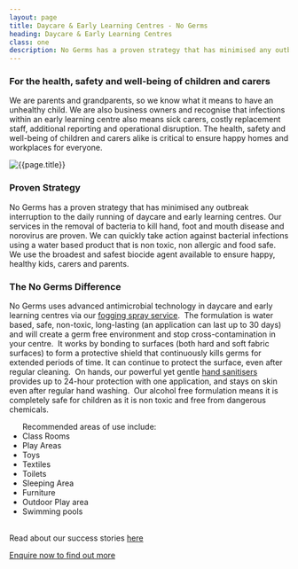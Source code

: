 ```yaml
---
layout: page
title: Daycare & Early Learning Centres - No Germs
heading: Daycare & Early Learning Centres
class: one
description: No Germs has a proven strategy that has minimised any outbreak interruption to the daily running of daycare and early learning centres.
---
```


<div class="container pt-80 pb-60">
  <div class="row">
      <div class="col-md-12">
          <div class="service-details mb-40">
              <h3>For the health, safety and well-being of children and carers</h3>
              <p>We are parents and grandparents, so we know what it means to have an unhealthy child. We are also business owners and recognise that infections within an early learning centre also means sick carers, costly replacement staff, additional reporting and operational disruption. The health, safety and well-being of children and carers alike is critical to ensure happy homes and workplaces for everyone.</p>
          </div>
      </div>
  </div>
  <div class="row">
      <div class="col-xl-6 col-lg-12">
          <div class="s-details-img mb-30">
              <img src="{{site.baseurl}}/assets/img/commercial/early-learning.jpeg" alt="{{page.title}}">
          </div>
      </div>
      <div class="col-xl-6 col-lg-12">
          <div class="service-details mb-40">
              <h3>Proven Strategy</h3>
              <p>No Germs has a proven strategy that has minimised any outbreak interruption to the daily running of daycare and early learning centres. Our services in the removal of bacteria to kill hand, foot and mouth disease and norovirus are proven. We can quickly take action against bacterial infections using a water based product that is non toxic, non allergic and food safe. We use the broadest and safest biocide agent available to ensure happy, healthy kids, carers and parents.</p>
          </div>
      </div>
  </div>
  <div class="service-details mb-30">
      <h3>The No Germs Difference</h3>
      <p>No Germs uses advanced antimicrobial technology in daycare and early learning centres via our <a href="/commercial/fogging-and-misting">fogging spray service</a>.  The formulation is water based, safe, non-toxic, long-lasting (an application can last up to 30 days) and will create a germ free environment and stop cross-contamination in your centre.  It works by bonding to surfaces (both hard and soft fabric surfaces) to form a protective shield that continuously kills germs for extended periods of time. It can continue to protect the surface, even after regular cleaning.  On hands, our powerful yet gentle <a href="/commercial/hand-sanitiser">hand sanitisers</a> provides up to 24-hour protection with one application, and stays on skin even after regular hand washing.  Our alcohol free formulation means it is completely safe for children as it is non toxic and free from dangerous chemicals.
      <br>
      <ul class="zoono">
        Recommended areas of use include:
        <li>Class Rooms</li>
        <li>Play Areas</li>
        <li>Toys</li>
        <li>Textiles</li>
        <li>Toilets</li>
        <li>Sleeping Area</li>
        <li>Furniture</li>
        <li>Outdoor Play area</li>
        <li>Swimming pools</li>
      </ul>
<br>Read about our success stories <a href="/articles/caring-for-our-kids">here</a></p>
<p>
  <a href="/contact" class="btn">Enquire now to find out more</a>
</p>
  </div>
</div>
